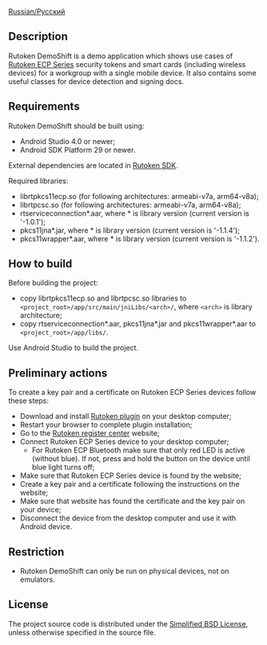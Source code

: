 [Russian/Русский](README_RUS.mdown) 

## Description

Rutoken DemoShift is a demo application which shows use cases of [Rutoken ECP Series](https://www.rutoken.ru/products/all/rutoken-ecp/)
security tokens and smart cards (including wireless devices) for a workgroup with a single mobile device.
It also contains some useful classes for device detection and signing docs.

## Requirements

Rutoken DemoShift should be built using:

* Android Studio 4.0 or newer;
* Android SDK Platform 29 or newer.

External dependencies are located in [Rutoken SDK](https://www.rutoken.ru/developers/sdk/).

Required libraries:

* librtpkcs11ecp.so (for following architectures: armeabi-v7a, arm64-v8a);
* librtpcsc.so (for following architectures: armeabi-v7a, arm64-v8a);
* rtserviceconnection\*.aar, where \* is library version (current version is '-1.0.1');
* pkcs11jna\*.jar, where \* is library version (current version is '-1.1.4');
* pkcs11wrapper\*.aar, where \* is library version (current version is '-1.1.2').

## How to build

Before building the project:

* copy librtpkcs11ecp.so and librtpcsc.so libraries to `<project_root>/app/src/main/jniLibs/<arch>/`, where `<arch>` is library architecture;
* copy rtserviceconnection\*.aar, pkcs11jna\*.jar and pkcs11wrapper\*.aar to `<project_root>/app/libs/`.

Use Android Studio to build the project.

## Preliminary actions

To create a key pair and a certificate on Rutoken ECP Series devices follow these steps:

* Download and install [Rutoken plugin](https://www.rutoken.ru/products/all/rutoken-plugin/) on your desktop computer;
* Restart your browser to complete plugin installation;
* Go to the [Rutoken register center](https://ra.rutoken.ru) website;
* Connect Rutoken ECP Series device to your desktop computer;
  * For Rutoken ECP Bluetooth make sure that only red LED is active (without blue). If not, press and hold the button on the device until blue light turns off;
* Make sure that Rutoken ECP Series device is found by the website;
* Create a key pair and a certificate following the instructions on the website;
* Make sure that website has found the certificate and the key pair on your device;
* Disconnect the device from the desktop computer and use it with Android device.


## Restriction

* Rutoken DemoShift can only be run on physical devices, not on emulators.

## License

The project source code is distributed under the [Simplified BSD License](LICENSE), unless otherwise specified in the source file.
